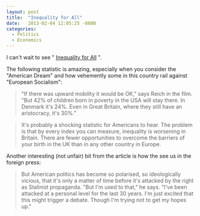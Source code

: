```yaml
---
layout: post
title:  "Inequality for All"
date:   2013-02-04 12:05:25 -0800
categories:
  - Politics
  - Economics
---
```


I can't wait to see " [Inequality for All](http://inequalityforall.com) ".

The following statistic is amazing, especially when you consider the "American Dream" and how vehemently some in this country rail against "European Socialism":

 > "If there was upward mobility it would be OK," says Reich in the film. "But 42% of children born in poverty in the USA will stay there. In Denmark it's 24%. Even in Great Britain, where they still have an aristocracy, it's 30%."

 > 
 > 
 > It's probably a shocking statistic for Americans to hear. The problem is that by every index you can measure, inequality is worsening in Britain. There are fewer opportunities to overcome the barriers of your birth in the UK than in any other country in Europe.

 Another interesting (not unfair) bit from the article is how the see us in the foreign press: 

 >  But American politics has become so polarised, so ideologically vicious, that it's only a matter of time before it's attacked by the right as Stalinist propaganda. "But I'm used to that," he says. "I've been attacked at a personal level for the last 30 years. I'm just excited that this might trigger a debate. Though I'm trying not to get my hopes up." 

 
